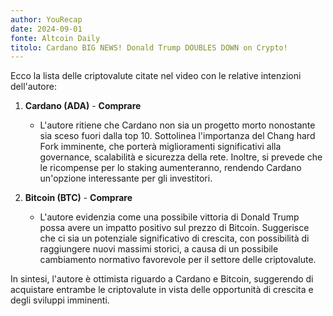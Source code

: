 ```yaml
---
author: YouRecap
date: 2024-09-01
fonte: Altcoin Daily
titolo: Cardano BIG NEWS! Donald Trump DOUBLES DOWN on Crypto!
---
```


Ecco la lista delle criptovalute citate nel video con le relative intenzioni dell'autore:

1. **Cardano (ADA)** - **Comprare**
   - L'autore ritiene che Cardano non sia un progetto morto nonostante sia sceso fuori dalla top 10. Sottolinea l'importanza del Chang hard Fork imminente, che porterà miglioramenti significativi alla governance, scalabilità e sicurezza della rete. Inoltre, si prevede che le ricompense per lo staking aumenteranno, rendendo Cardano un'opzione interessante per gli investitori.

2. **Bitcoin (BTC)** - **Comprare**
   - L'autore evidenzia come una possibile vittoria di Donald Trump possa avere un impatto positivo sul prezzo di Bitcoin. Suggerisce che ci sia un potenziale significativo di crescita, con possibilità di raggiungere nuovi massimi storici, a causa di un possibile cambiamento normativo favorevole per il settore delle criptovalute.

In sintesi, l'autore è ottimista riguardo a Cardano e Bitcoin, suggerendo di acquistare entrambe le criptovalute in vista delle opportunità di crescita e degli sviluppi imminenti.
